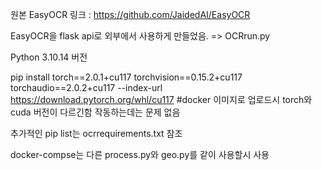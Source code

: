 원본 EasyOCR 링크 : https://github.com/JaidedAI/EasyOCR

EasyOCR을 flask api로 외부에서 사용하게 만들었음. => OCRrun.py

Python 3.10.14 버전

pip install torch==2.0.1+cu117 torchvision==0.15.2+cu117 torchaudio==2.0.2+cu117 --index-url https://download.pytorch.org/whl/cu117
#docker 이미지로 업로드시 torch와 cuda 버전이 다르긴함 작동하는데는 문제 없음

추가적인 pip list는 ocrrequirements.txt 참조

docker-compse는 다른 process.py와 geo.py를 같이 사용할시 사용